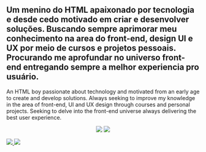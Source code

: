 Um menino do HTML apaixonado por tecnologia e desde cedo motivado em criar e desenvolver soluções. Buscando sempre aprimorar meu conhecimento na area do front-end, design UI e UX por meio de cursos e projetos pessoais. Procurando me aprofundar no universo front-end entregando sempre a melhor experiencia pro usuário.
-
An HTML boy passionate about technology and motivated from an early age to create and develop solutions. Always seeking to improve my knowledge in the area of front-end, UI and UX design through courses and personal projects. Seeking to delve into the front-end universe always delivering the best user experience.
<p align=center>
<img src="https://img.shields.io/badge/%20-Linkedin-blue?"/>
<a  href="https://roberto-rabelo.github.io/perfil/"><img src="https://img.shields.io/badge/Site-Apresenta%C3%A7%C3%A3o-success"/>
  </p> </>

<img src="https://github-readme-stats.vercel.app/api?username=Roberto-Rabelo&show_icons=true&theme=radical&include_all_commits=true"/>
<img src="https://github-readme-stats.vercel.app/api/top-langs/?username=Roberto-rabelo&layout=compact&theme=radical"/>

